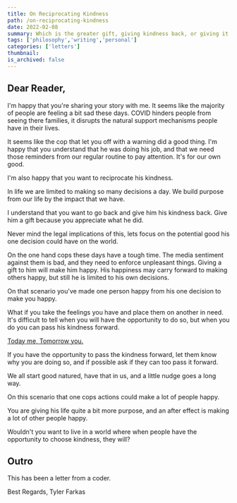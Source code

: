 ```yaml
---
title: On Reciprocating Kindness
path: /on-reciprocating-kindness
date: 2022-02-08
summary: Which is the greater gift, giving kindness back, or giving it forward?
tags: ['philosophy','writing','personal']
categories: ['letters']
thumbnail: 
is_archived: false
---
```


## Dear Reader,

I'm happy that you're sharing your story with me. It seems like the majority of people are feeling a bit sad these days. COVID hinders people from seeing there families, it disrupts the natural support mechanisms people have in their lives.

It seems like the cop that let you off with a warning did a good thing. I'm happy that you understand that he was doing his job, and that we need those reminders from our regular routine to pay attention. It's for our own good.

I'm also happy that you want to reciprocate his kindness. 

In life we are limited to making so many decisions a day. We build purpose from our life by the impact that we have. 

I understand that you want to go back and give him his kindness back. Give him a gift because you appreciate what he did.

Never mind the legal implications of this, lets focus on the potential good his one decision could have on the world.

On the one hand cops these days have a tough time. The media sentiment against them is bad, and they need to enforce unpleasant things. Giving a gift to him will make him happy. His happiness may carry forward to making others happy, but still he is limited to his own decisions.

On that scenario you've made one person happy from his one decision to make you happy.

What if you take the feelings you have and place them on another in need. It's difficult to tell when you will have the opportunity to do so, but when you do you can pass his kindness forward.

<a href="https://www.reddit.com/r/AskReddit/comments/elal2/have_you_ever_picked_up_a_hitchhiker/c18z0z2">Today me, Tomorrow you.</a>

If you have the opportunity to pass the kindness forward, let them know why you are doing so, and if possible ask if they can too pass it forward.

We all start good natured, have that in us, and a little nudge goes a long way.

On this scenario that one cops actions could make a lot of people happy.

You are giving his life quite a bit more purpose, and an after effect is making a lot of other people happy.

Wouldn't you want to live in a world where when people have the opportunity to choose kindness, they will?

## Outro

This has been a letter from a coder. 

Best Regards,
Tyler Farkas

